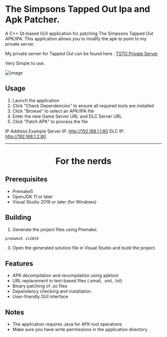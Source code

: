 # The Simpsons Tapped Out Ipa and Apk Patcher.

A C++ Qt-based GUI application for patching The Simpsons Tapped Out APK/IPA. This application allows you to modify the apk to point to my private server.

My private server for Tapped Out can be found here : [TSTO Private Server](https://github.com/bodnjenie14/Tsto---Simpsons-Tapped-Out---Private-Server/tree/main)

Very Simple to use.

![image](https://github.com/user-attachments/assets/4d6cba6c-ca69-4e7b-88cc-cb82369696ae)

## Usage

1. Launch the application
2. Click "Check Dependencies" to ensure all required tools are installed
3. Click "Browse" to select an APK/IPA file
4. Enter the new Game Server URL and DLC Server URL
5. Click "Patch APK" to process the file

IP Address Example
Server IP: http://192.168.1.1:80
DLC IP: http://192.168.1.2:80

---

<h1 align="center">For the nerds</h1>

## Prerequisites

- Premake5
- OpenJDK 11 or later
- Visual Studio 2019 or later (for Windows)

## Building

1. Generate the project files using Premake:
```cmd
premake5 vs2019
```

3. Open the generated solution file in Visual Studio and build the project.


## Features

- APK decompilation and recompilation using apktool
- URL replacement in text-based files (.smali, .xml, .txt)
- Binary patching of .so files
- Dependency checking and installation
- User-friendly GUI interface

## Notes

- The application requires Java for APK tool operations
- Make sure you have write permissions in the application directory

